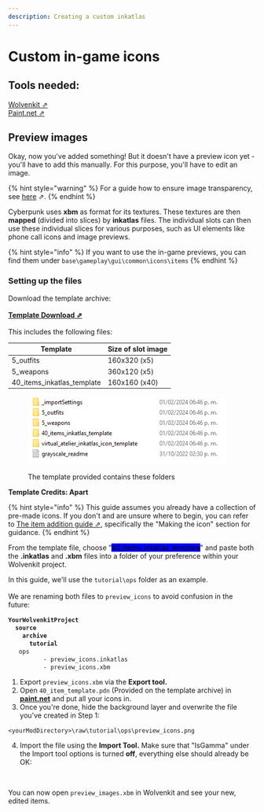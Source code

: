 ```yaml
---
description: Creating a custom inkatlas
---
```


# Custom in-game icons

## Tools needed:&#x20;

[Wolvenkit ⇗](https://wiki.redmodding.org/wolvenkit/getting-started/download)\
[Paint.net ⇗](https://www.getpaint.net/download.html)

## Preview images

Okay, now you've added something! But it doesn't have a preview icon yet - you'll have to add this manually. For this purpose, you'll have to edit an image.

{% hint style="warning" %}
For a guide how to ensure image transparency, see [here](../textures-and-luts/images-importing-editing-exporting.md) ⇗.
{% endhint %}

Cyberpunk uses **xbm** as format for its textures. These textures are then **mapped** (divided into slices) by **inkatlas** files. The individual slots can then  use these individual slices for various purposes, such as UI elements like phone call icons and image previews.

{% hint style="info" %}
If you want to use the in-game previews, you can find them under `base\gameplay\gui\common\icons\items`
{% endhint %}

### Setting up the files

Download the template archive:\
\
[**Template Download ⇗**\
](https://www.mediafire.com/file/3slvnkhjbz0jt65/inkatlas\_templates\_apart\_v1.zip/file)\
This includes the following files:

| Template                      | Size of slot image |
| ----------------------------- | ------------------ |
| 5\_outfits                    | 160x320 (x5)       |
| 5\_weapons                    | 360x120 (x5)       |
| 40\_items\_inkatlas\_template | 160x160 (x40)      |

<figure><img src="../../../.gitbook/assets/image (190).png" alt=""><figcaption><p>The template provided contains these folders</p></figcaption></figure>

**Template Credits: Apart**

{% hint style="info" %}
This guide assumes you already have a collection of pre-made icons. If you don't and are unsure where to begin, you can refer to [The item addition guide ⇗](https://drive.google.com/file/d/1aQjb8MpimB9LDNl7y1iTXH13MUvMrKsH/view), specifically the "Making the icon" section for guidance.
{% endhint %}



From the template file, choose "<mark style="background-color:blue;">40\_items\_inkatlas\_template</mark>" and paste both the **.inkatlas** and **.xbm** files into a folder of your preference within your Wolvenkit project.&#x20;

In this guide, we'll use the `tutorial\ops` folder as an example.\
\
We are renaming both files to `preview_icons` to avoid confusion in the future:

<pre><code><strong>YourWolvenkitProject
</strong><strong>  source
</strong><strong>    archive
</strong><strong>      tutorial  
</strong>	ops		   
      	  - preview_icons.inkatlas  
      	  - preview_icons.xbm      
</code></pre>

1. Export `preview_icons.xbm` via the **Export tool.**
2. Open  `40_item_template.pdn` (Provided on the template archive) in [**paint.net**](https://www.getpaint.net/download.html) and put all your icons in.
3. Once you're done, hide the background layer and overwrite the file you've created in Step 1:

```
<yourModDirectory>\raw\tutorial\ops\preview_icons.png
```

4. Import the file using the **Import Tool.** Make sure that "IsGamma" under the Import tool options is turned **off**, everything else should already be OK:&#x20;

<figure><img src="https://camo.githubusercontent.com/6191ea85dce6cbf272694a464a89a9c8fdd1333fd9bce8436aec97684e729355/68747470733a2f2f692e696d6775722e636f6d2f486370743652332e706e67" alt=""><figcaption></figcaption></figure>

You can now open `preview_images.xbm` in Wolvenkit and see your new, edited items.
